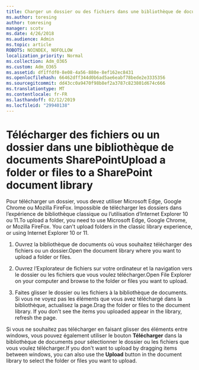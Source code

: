 ```yaml
---
title: Charger un dossier ou des fichiers dans une bibliothèque de documents
ms.author: toresing
author: tomresing
manager: scotv
ms.date: 4/26/2018
ms.audience: Admin
ms.topic: article
ROBOTS: NOINDEX, NOFOLLOW
localization_priority: Normal
ms.collection: Adm_O365
ms.custom: Adm_O365
ms.assetid: df1ffdf0-8e08-4a56-880e-8ef162ec8431
ms.openlocfilehash: 66462dff344d0b6ad5ae6eabf78bede2e3335356
ms.sourcegitcommit: dd43cc0a9470f98b8ef2a3787c823801d674c666
ms.translationtype: MT
ms.contentlocale: fr-FR
ms.lasthandoff: 02/12/2019
ms.locfileid: "29940138"
---
```

# <a name="upload-a-folder-or-files-to-a-sharepoint-document-library"></a><span data-ttu-id="dab03-102">Télécharger des fichiers ou un dossier dans une bibliothèque de documents SharePoint</span><span class="sxs-lookup"><span data-stu-id="dab03-102">Upload a folder or files to a SharePoint document library</span></span>

<span data-ttu-id="dab03-p101">Pour télécharger un dossier, vous devez utiliser Microsoft Edge, Google Chrome ou Mozilla FireFox. Impossible de télécharger les dossiers dans l’expérience de bibliothèque classique ou l’utilisation d’Internet Explorer 10 ou 11.</span><span class="sxs-lookup"><span data-stu-id="dab03-p101">To upload a folder, you need to use Microsoft Edge, Google Chrome, or Mozilla FireFox. You can't upload folders in the classic library experience, or using Internet Explorer 10 or 11.</span></span>
  
1. <span data-ttu-id="dab03-105">Ouvrez la bibliothèque de documents où vous souhaitez télécharger des fichiers ou un dossier.</span><span class="sxs-lookup"><span data-stu-id="dab03-105">Open the document library where you want to upload a folder or files.</span></span>
    
2. <span data-ttu-id="dab03-106">Ouvrez l’Explorateur de fichiers sur votre ordinateur et la navigation vers le dossier ou les fichiers que vous voulez télécharger.</span><span class="sxs-lookup"><span data-stu-id="dab03-106">Open File Explorer on your computer and browse to the folder or files you want to upload.</span></span>
    
3. <span data-ttu-id="dab03-p102">Faites glisser le dossier ou les fichiers à la bibliothèque de documents. Si vous ne voyez pas les éléments que vous avez téléchargé dans la bibliothèque, actualisez la page.</span><span class="sxs-lookup"><span data-stu-id="dab03-p102">Drag the folder or files to the document library. If you don't see the items you uploaded appear in the library, refresh the page.</span></span> 
    
<span data-ttu-id="dab03-109">Si vous ne souhaitez pas télécharger en faisant glisser des éléments entre windows, vous pouvez également utiliser le bouton **Télécharger** dans la bibliothèque de documents pour sélectionner le dossier ou les fichiers que vous voulez télécharger.</span><span class="sxs-lookup"><span data-stu-id="dab03-109">If you don't want to upload by dragging items between windows, you can also use the **Upload** button in the document library to select the folder or files you want to upload.</span></span> 
  

